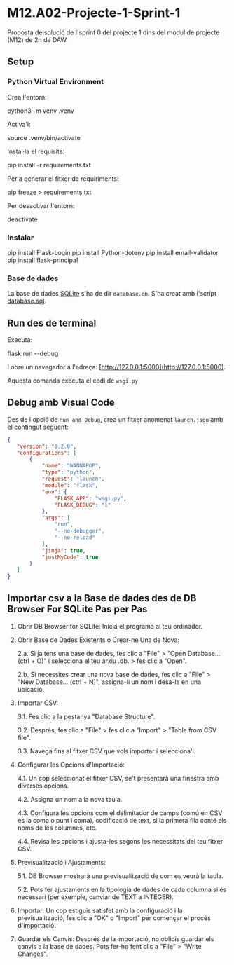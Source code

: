 # M12.A02-Projecte-1-Sprint-1


Proposta de solució de l'sprint 0 del projecte 1 dins del mòdul de projecte (M12) de 2n de DAW.


## Setup


### Python Virtual Environment


Crea l'entorn:


   python3 -m venv .venv


Activa'l:


   source .venv/bin/activate


Instal·la el requisits:


   pip install -r requirements.txt


Per a generar el fitxer de requiriments:


   pip freeze > requirements.txt


Per desactivar l'entorn:


   deactivate


### Instalar


pip install Flask-Login
pip install Python-dotenv
pip install email-validator
pip install flask-principal

### Base de dades


La base de dades [SQLite](https://www.sqlite.org) s'ha de dir `database.db`. S'ha creat amb l'script [database.sql](./database.sql).


## Run des de terminal


Executa:


   flask run --debug


I obre un navegador a l'adreça: [http://127.0.0.1:5000](http://127.0.0.1:5000).


Aquesta comanda executa el codi de `wsgi.py`


## Debug amb Visual Code


Des de l'opció de `Run and Debug`, crea un fitxer anomenat `launch.json` amb el contingut següent:


```json
{
   "version": "0.2.0",
   "configurations": [
       {
           "name": "WANNAPOP",
           "type": "python",
           "request": "launch",
           "module": "flask",
           "env": {
               "FLASK_APP": "wsgi.py",
               "FLASK_DEBUG": "1"
           },
           "args": [
               "run",
               "--no-debugger",
               "--no-reload"
           ],
           "jinja": true,
           "justMyCode": true
       }
   ]
}
```

## Importar csv a la Base de dades des de DB Browser For SQLite Pas per Pas

1. Obrir DB Browser for SQLite: Inicia el programa al teu ordinador.

2. Obrir Base de Dades Existents o Crear-ne Una de Nova:

    2.a. Si ja tens una base de dades, fes clic a "File" > "Open Database... (ctrl + O)" i selecciona el teu arxiu .db. > fes clic a "Open".
    
    2.b. Si necessites crear una nova base de dades, fes clic a "File" > "New Database... (ctrl + N)", assigna-li un nom i desa-la en una ubicació.

3. Importar CSV:

    3.1. Fes clic a la pestanya "Database Structure".

    3.2. Després, fes clic a "File" > fes clic a "Import" > "Table from CSV file".

    3.3. Navega fins al fitxer CSV que vols importar i selecciona'l.

4. Configurar les Opcions d'Importació:

    4.1. Un cop seleccionat el fitxer CSV, se't presentarà una finestra amb diverses opcions.

    4.2. Assigna un nom a la nova taula.

    4.3. Configura les opcions com el delimitador de camps (comú en CSV és la coma o punt i coma), codificació de text, si la primera fila conté els noms de les columnes, etc.

    4.4. Revisa les opcions i ajusta-les segons les necessitats del teu fitxer CSV.

5. Previsualització i Ajustaments:

    5.1. DB Browser mostrarà una previsualització de com es veurà la taula.

    5.2. Pots fer ajustaments en la tipologia de dades de cada columna si és necessari (per exemple, canviar de TEXT a INTEGER).

6. Importar: Un cop estiguis satisfet amb la configuració i la previsualització, fes clic a "OK" o "Import" per començar el procés d'importació.

7. Guardar els Canvis: Després de la importació, no oblidis guardar els canvis a la base de dades. Pots fer-ho fent clic a "File" > "Write Changes".
